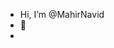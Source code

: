 - Hi, I’m @MahirNavid
- 👀
- 

<!---
MahirNavid/MahirNavid is a ✨ special ✨ repository because its `README.md` (this file) appears on your GitHub profile.
You can click the Preview link to take a look at your changes.
--->
